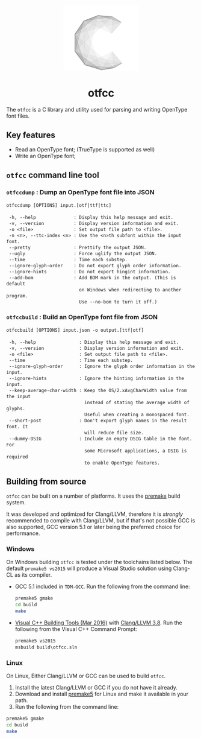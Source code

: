 <p align="center"><img src="https://raw.githubusercontent.com/caryll/design/master/caryll-logo-libs-githubreadme.png" width=200></p><h1 align="center">otfcc</h1>

The `otfcc` is a C library and utility used for parsing and writing OpenType font files.

## Key features

* Read an OpenType font; (TrueType is supported as well)
* Write an OpenType font;

## `otfcc` command line tool

### `otfccdump` : Dump an OpenType font file into JSON
```
otfccdump [OPTIONS] input.[otf|ttf|ttc]

 -h, --help              : Display this help message and exit.
 -v, --version           : Display version information and exit.
 -o <file>               : Set output file path to <file>.
 -n <n>, --ttc-index <n> : Use the <n>th subfont within the input font.
 --pretty                : Prettify the output JSON.
 --ugly                  : Force uglify the output JSON.
 --time                  : Time each substep.
 --ignore-glyph-order    : Do not export glyph order information.
 --ignore-hints          : Do not export hingint information.
 --add-bom               : Add BOM mark in the output. (This is default
                           on Windows when redirecting to another program.
                           Use --no-bom to turn it off.)
```

### `otfccbuild` : Build an OpenType font file from JSON
```
otfccbuild [OPTIONS] input.json -o output.[ttf|otf]

 -h, --help                : Display this help message and exit.
 -v, --version             : Display version information and exit.
 -o <file>                 : Set output file path to <file>.
 --time                    : Time each substep.
 --ignore-glyph-order      : Ignore the glyph order information in the input.
 --ignore-hints            : Ignore the hinting information in the input.
 --keep-average-char-width : Keep the OS/2.xAvgCharWidth value from the input
                             instead of stating the average width of glyphs.
                             Useful when creating a monospaced font.
 --short-post              : Don't export glyph names in the result font. It
                             will reduce file size.
 --dummy-DSIG              : Include an empty DSIG table in the font. For
                             some Microsoft applications, a DSIG is required
                             to enable OpenType features.
```

## Building from source

`otfcc` can be built on a number of platforms. It uses the [premake](http://premake.github.io/) build system.

It was developed and optimized for Clang/LLVM, therefore it is *strongly* recommended to compile with Clang/LLVM, but if that's not possible GCC is also supported, GCC version 5.1 or later being the preferred choice for performance.

### Windows

On Windows building `otfcc` is tested under the toolchains listed below. The default `premake5 vs2015` will produce a Visual Studio solution using Clang-CL as its compiler.

* GCC 5.1 included in `TDM-GCC`. Run the following from the command line:

  ```bash
  premake5 gmake
  cd build
  make
  ```

* [Visual C++ Building Tools (Mar 2016)](https://blogs.msdn.microsoft.com/vcblog/2016/03/31/announcing-the-official-release-of-the-visual-c-build-tools-2015/) with [Clang/LLVM 3.8](http://clang.llvm.org/). Run the following from the Visual C++ Command Prompt:

  ```bat
  premake5 vs2015
  msbuild build\otfcc.sln
  ```

### Linux

On Linux, Either Clang/LLVM or GCC can be used to build `otfcc`.

1. Install the latest Clang/LLVM or GCC if you do not have it already.
2. Download and install [premake5](http://premake.github.io/) for Linux and make it available in your path.
3. Run the following from the command line:

```bash
premake5 gmake
cd build
make
```

